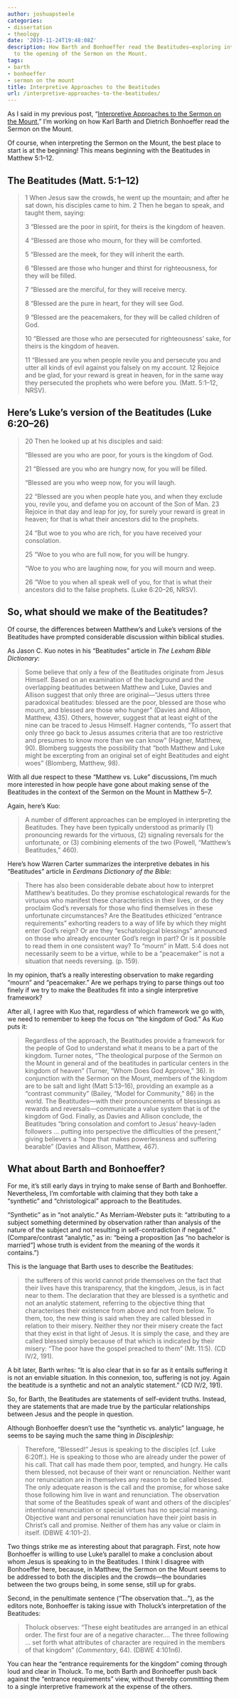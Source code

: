 ```yaml
---
author: joshuapsteele
categories:
- dissertation
- theology
date: '2019-11-24T19:48:08Z'
description: How Barth and Bonhoeffer read the Beatitudes—exploring interpretive approaches
  to the opening of the Sermon on the Mount.
tags:
- barth
- bonhoeffer
- sermon on the mount
title: Interpretive Approaches to the Beatitudes
url: /interpretive-approaches-to-the-beatitudes/
---
```


As I said in my previous post, “[Interpretive Approaches to the Sermon on the Mount](https://joshuapsteele.com/interpretive-approaches-to-the-sermon-on-the-mount/),” I’m working on how Karl Barth and Dietrich Bonhoeffer read the Sermon on the Mount.

Of course, when interpreting the Sermon on the Mount, the best place to start is at the beginning! This means beginning with the Beatitudes in Matthew 5:1–12.

## The Beatitudes (Matt. 5:1–12)

> 1 When Jesus saw the crowds, he went up the mountain; and after he sat down, his disciples came to him. 2 Then he began to speak, and taught them, saying:
> 
> 3 “Blessed are the poor in spirit, for theirs is the kingdom of heaven.
> 
> 4 “Blessed are those who mourn, for they will be comforted.
> 
> 5 “Blessed are the meek, for they will inherit the earth.
> 
> 6 “Blessed are those who hunger and thirst for righteousness, for they will be filled.
> 
> 7 “Blessed are the merciful, for they will receive mercy.
> 
> 8 “Blessed are the pure in heart, for they will see God.
> 
> 9 “Blessed are the peacemakers, for they will be called children of God.
> 
> 10 “Blessed are those who are persecuted for righteousness’ sake, for theirs is the kingdom of heaven.
> 
> 11 “Blessed are you when people revile you and persecute you and utter all kinds of evil against you falsely on my account. 12 Rejoice and be glad, for your reward is great in heaven, for in the same way they persecuted the prophets who were before you. (Matt. 5:1–12, NRSV).

## Here’s Luke’s version of the Beatitudes (Luke 6:20–26)

> 20 Then he looked up at his disciples and said:
> 
> “Blessed are you who are poor, for yours is the kingdom of God.
> 
> 21 “Blessed are you who are hungry now, for you will be filled.
> 
> “Blessed are you who weep now, for you will laugh.
> 
> 22 “Blessed are you when people hate you, and when they exclude you, revile you, and defame you on account of the Son of Man. 23 Rejoice in that day and leap for joy, for surely your reward is great in heaven; for that is what their ancestors did to the prophets.
> 
> 24 “But woe to you who are rich, for you have received your consolation.
> 
>  25 “Woe to you who are full now, for you will be hungry.
> 
> “Woe to you who are laughing now, for you will mourn and weep.
> 
> 26 “Woe to you when all speak well of you, for that is what their ancestors did to the false prophets. (Luke 6:20–26, NRSV).

## So, what should we make of the Beatitudes?

Of course, the differences between Matthew’s and Luke’s versions of the Beatitudes have prompted considerable discussion within biblical studies.

As Jason C. Kuo notes in his “Beatitudes” article in *The Lexham Bible Dictionary*:

> Some believe that only a few of the Beatitudes originate from Jesus Himself. Based on an examination of the background and the overlapping beatitudes between Matthew and Luke, Davies and Allison suggest that only three are original—“Jesus utters three paradoxical beatitudes: blessed are the poor, blessed are those who mourn, and blessed are those who hunger” (Davies and Allison, Matthew, 435). Others, however, suggest that at least eight of the nine can be traced to Jesus Himself. Hagner contends, “To assert that only three go back to Jesus assumes criteria that are too restrictive and presumes to know more than we can know” (Hagner, Matthew, 90). Blomberg suggests the possibility that “both Matthew and Luke might be excerpting from an original set of eight Beatitudes and eight woes” (Blomberg, Matthew, 98).

With all due respect to these “Matthew vs. Luke” discussions, I’m much more interested in how people have gone about making sense of the Beatitudes in the context of the Sermon on the Mount in Matthew 5–7.

Again, here’s Kuo:

> A number of different approaches can be employed in interpreting the Beatitudes. They have been typically understood as primarily (1) pronouncing rewards for the virtuous, (2) signaling reversals for the unfortunate, or (3) combining elements of the two (Powell, “Matthew’s Beatitudes,” 460).

Here’s how Warren Carter summarizes the interpretive debates in his “Beatitudes” article in *Eerdmans Dictionary of the Bible*:

> There has also been considerable debate about how to interpret Matthew’s beatitudes. Do they promise eschatological rewards for the virtuous who manifest these characteristics in their lives, or do they proclaim God’s reversals for those who find themselves in these unfortunate circumstances? Are the Beatitudes ethicized “entrance requirements” exhorting readers to a way of life by which they might enter God’s reign? Or are they “eschatological blessings” announced on those who already encounter God’s reign in part? Or is it possible to read them in one consistent way? To “mourn” in Matt. 5:4 does not necessarily seem to be a virtue, while to be a “peacemaker” is not a situation that needs reversing. (p. 159).

In my opinion, that’s a really interesting observation to make regarding “mourn” and “peacemaker.” Are we perhaps trying to parse things out too finely if we try to make the Beatitudes fit into a single interpretive framework?

After all, I agree with Kuo that, regardless of which framework we go with, we need to remember to keep the focus on “the kingdom of God.” As Kuo puts it:

> Regardless of the approach, the Beatitudes provide a framework for the people of God to understand what it means to be a part of the kingdom. Turner notes, “The theological purpose of the Sermon on the Mount in general and of the beatitudes in particular centers in the kingdom of heaven” (Turner, “Whom Does God Approve,” 36). In conjunction with the Sermon on the Mount, members of the kingdom are to be salt and light (Matt 5:13–16), providing an example as a “contrast community” (Bailey, “Model for Community,” 86) in the world. The Beatitudes—with their pronouncements of blessings as rewards and reversals—communicate a value system that is of the kingdom of God. Finally, as Davies and Allison conclude, the Beatitudes “bring consolation and comfort to Jesus’ heavy-laden followers … putting into perspective the difficulties of the present,” giving believers a “hope that makes powerlessness and suffering bearable” (Davies and Allison, Matthew, 467).

## What about Barth and Bonhoeffer?

For me, it’s still early days in trying to make sense of Barth and Bonhoeffer. Nevertheless, I’m comfortable with claiming that they both take a “synthetic” and “christological” approach to the Beatitudes.

“Synthetic” as in “not analytic.” As Merriam-Webster puts it: “attributing to a subject something determined by observation rather than analysis of the nature of the subject and not resulting in self-contradiction if negated.” (Compare/contrast “analytic,” as in: “being a proposition \[as “no bachelor is married”\] whose truth is evident from the meaning of the words it contains.”)

This is the language that Barth uses to describe the Beatitudes:

> the sufferers of this world cannot pride themselves on the fact that their lives have this transparency, that the kingdom, Jesus, is in fact near to them. The declaration that they are blessed is a synthetic and not an analytic statement, referring to the objective thing that characterises their existence from above and not from below. To them, too, the new thing is said when they are called blessed in relation to their misery. Neither they nor their misery create the fact that they exist in that light of Jesus. It is simply the case, and they are called blessed simply because of that which is indicated by their misery: “The poor have the gospel preached to them” (Mt. 11:5). (CD IV/2, 191).

A bit later, Barth writes: “It is also clear that in so far as it entails suffering it is not an enviable situation. In this connexion, too, suffering is not joy. Again the beatitude is a synthetic and not an analytic statement.” (CD IV/2, 191).

So, for Barth, the Beatitudes are statements of self-evident truths. Instead, they are statements that are made true by the particular relationships between Jesus and the people in question.

Although Bonhoeffer doesn’t use the “synthetic vs. analytic” language, he seems to be saying much the same thing in *Discipleship*:

> Therefore, “Blessed!” Jesus is speaking to the disciples (cf. Luke 6:20ff.). He is speaking to those who are already under the power of his call. That call has made them poor, tempted, and hungry. He calls them blessed, not because of their want or renunciation. Neither want nor renunciation are in themselves any reason to be called blessed. The only adequate reason is the call and the promise, for whose sake those following him live in want and renunciation. The observation that some of the Beatitudes speak of want and others of the disciples’ intentional renunciation or special virtues has no special meaning. Objective want and personal renunciation have their joint basis in Christ’s call and promise. Neither of them has any value or claim in itself. (DBWE 4:101–2).

Two things strike me as interesting about that paragraph. First, note how Bonhoeffer is willing to use Luke’s parallel to make a conclusion about whom Jesus is speaking to in the Beatitudes. I think I disagree with Bonhoeffer here, because, in Matthew, the Sermon on the Mount seems to be addressed to both the disciples and the crowds—the boundaries between the two groups being, in some sense, still up for grabs.

Second, in the penultimate sentence (“The observation that…”), as the editors note, Bonhoeffer is taking issue with Tholuck’s interpretation of the Beatitudes:

> Tholuck observes: “These eight beatitudes are arranged in an ethical order. The first four are of a negative character.… The three following … set forth what attributes of character are required in the members of that kingdom” (*Commentary*, 64). (DBWE 4:101n6).

You can hear the “entrance requirements for the kingdom” coming through loud and clear in Tholuck. To me, both Barth and Bonhoeffer push back against the “entrance requirements” view, without thereby committing them to a single interpretive framework at the expense of the others.